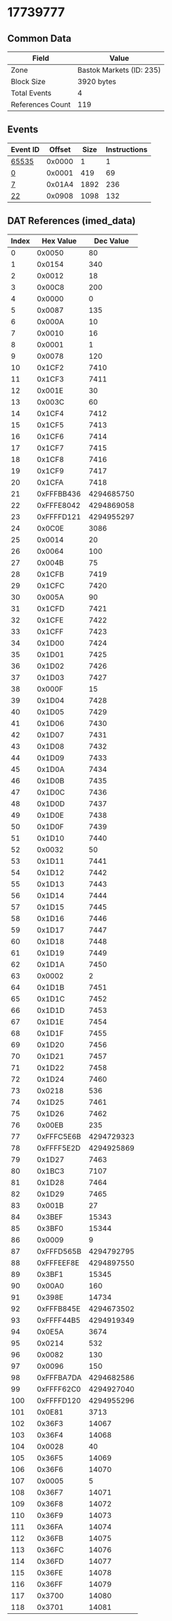 # 17739777

## Common Data

| Field            | Value                    |
|------------------|--------------------------|
| Zone             | Bastok Markets (ID: 235) |
| Block Size       | 3920 bytes               |
| Total Events     | 4                        |
| References Count | 119                      |

## Events

| Event ID            | Offset   |   Size |   Instructions |
|---------------------|----------|--------|----------------|
| [65535](./65535.md) | 0x0000   |      1 |              1 |
| [0](./0.md)         | 0x0001   |    419 |             69 |
| [7](./7.md)         | 0x01A4   |   1892 |            236 |
| [22](./22.md)       | 0x0908   |   1098 |            132 |

## DAT References (imed_data)

|   Index | Hex Value   |   Dec Value |
|---------|-------------|-------------|
|       0 | 0x0050      |          80 |
|       1 | 0x0154      |         340 |
|       2 | 0x0012      |          18 |
|       3 | 0x00C8      |         200 |
|       4 | 0x0000      |           0 |
|       5 | 0x0087      |         135 |
|       6 | 0x000A      |          10 |
|       7 | 0x0010      |          16 |
|       8 | 0x0001      |           1 |
|       9 | 0x0078      |         120 |
|      10 | 0x1CF2      |        7410 |
|      11 | 0x1CF3      |        7411 |
|      12 | 0x001E      |          30 |
|      13 | 0x003C      |          60 |
|      14 | 0x1CF4      |        7412 |
|      15 | 0x1CF5      |        7413 |
|      16 | 0x1CF6      |        7414 |
|      17 | 0x1CF7      |        7415 |
|      18 | 0x1CF8      |        7416 |
|      19 | 0x1CF9      |        7417 |
|      20 | 0x1CFA      |        7418 |
|      21 | 0xFFFBB436  |  4294685750 |
|      22 | 0xFFFE8042  |  4294869058 |
|      23 | 0xFFFFD121  |  4294955297 |
|      24 | 0x0C0E      |        3086 |
|      25 | 0x0014      |          20 |
|      26 | 0x0064      |         100 |
|      27 | 0x004B      |          75 |
|      28 | 0x1CFB      |        7419 |
|      29 | 0x1CFC      |        7420 |
|      30 | 0x005A      |          90 |
|      31 | 0x1CFD      |        7421 |
|      32 | 0x1CFE      |        7422 |
|      33 | 0x1CFF      |        7423 |
|      34 | 0x1D00      |        7424 |
|      35 | 0x1D01      |        7425 |
|      36 | 0x1D02      |        7426 |
|      37 | 0x1D03      |        7427 |
|      38 | 0x000F      |          15 |
|      39 | 0x1D04      |        7428 |
|      40 | 0x1D05      |        7429 |
|      41 | 0x1D06      |        7430 |
|      42 | 0x1D07      |        7431 |
|      43 | 0x1D08      |        7432 |
|      44 | 0x1D09      |        7433 |
|      45 | 0x1D0A      |        7434 |
|      46 | 0x1D0B      |        7435 |
|      47 | 0x1D0C      |        7436 |
|      48 | 0x1D0D      |        7437 |
|      49 | 0x1D0E      |        7438 |
|      50 | 0x1D0F      |        7439 |
|      51 | 0x1D10      |        7440 |
|      52 | 0x0032      |          50 |
|      53 | 0x1D11      |        7441 |
|      54 | 0x1D12      |        7442 |
|      55 | 0x1D13      |        7443 |
|      56 | 0x1D14      |        7444 |
|      57 | 0x1D15      |        7445 |
|      58 | 0x1D16      |        7446 |
|      59 | 0x1D17      |        7447 |
|      60 | 0x1D18      |        7448 |
|      61 | 0x1D19      |        7449 |
|      62 | 0x1D1A      |        7450 |
|      63 | 0x0002      |           2 |
|      64 | 0x1D1B      |        7451 |
|      65 | 0x1D1C      |        7452 |
|      66 | 0x1D1D      |        7453 |
|      67 | 0x1D1E      |        7454 |
|      68 | 0x1D1F      |        7455 |
|      69 | 0x1D20      |        7456 |
|      70 | 0x1D21      |        7457 |
|      71 | 0x1D22      |        7458 |
|      72 | 0x1D24      |        7460 |
|      73 | 0x0218      |         536 |
|      74 | 0x1D25      |        7461 |
|      75 | 0x1D26      |        7462 |
|      76 | 0x00EB      |         235 |
|      77 | 0xFFFC5E6B  |  4294729323 |
|      78 | 0xFFFF5E2D  |  4294925869 |
|      79 | 0x1D27      |        7463 |
|      80 | 0x1BC3      |        7107 |
|      81 | 0x1D28      |        7464 |
|      82 | 0x1D29      |        7465 |
|      83 | 0x001B      |          27 |
|      84 | 0x3BEF      |       15343 |
|      85 | 0x3BF0      |       15344 |
|      86 | 0x0009      |           9 |
|      87 | 0xFFFD565B  |  4294792795 |
|      88 | 0xFFFEEF8E  |  4294897550 |
|      89 | 0x3BF1      |       15345 |
|      90 | 0x00A0      |         160 |
|      91 | 0x398E      |       14734 |
|      92 | 0xFFFB845E  |  4294673502 |
|      93 | 0xFFFF44B5  |  4294919349 |
|      94 | 0x0E5A      |        3674 |
|      95 | 0x0214      |         532 |
|      96 | 0x0082      |         130 |
|      97 | 0x0096      |         150 |
|      98 | 0xFFFBA7DA  |  4294682586 |
|      99 | 0xFFFF62C0  |  4294927040 |
|     100 | 0xFFFFD120  |  4294955296 |
|     101 | 0x0E81      |        3713 |
|     102 | 0x36F3      |       14067 |
|     103 | 0x36F4      |       14068 |
|     104 | 0x0028      |          40 |
|     105 | 0x36F5      |       14069 |
|     106 | 0x36F6      |       14070 |
|     107 | 0x0005      |           5 |
|     108 | 0x36F7      |       14071 |
|     109 | 0x36F8      |       14072 |
|     110 | 0x36F9      |       14073 |
|     111 | 0x36FA      |       14074 |
|     112 | 0x36FB      |       14075 |
|     113 | 0x36FC      |       14076 |
|     114 | 0x36FD      |       14077 |
|     115 | 0x36FE      |       14078 |
|     116 | 0x36FF      |       14079 |
|     117 | 0x3700      |       14080 |
|     118 | 0x3701      |       14081 |

